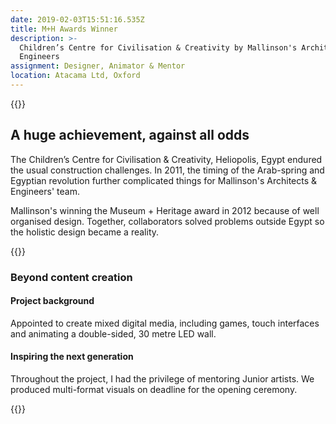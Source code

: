 ```yaml
---
date: 2019-02-03T15:51:16.535Z
title: M+H Awards Winner
description: >-
  Children’s Centre for Civilisation & Creativity by Mallinson's Architects &
  Engineers
assignment: Designer, Animator & Mentor
location: Atacama Ltd, Oxford
---
```

<!-- date: Winter&nbsp;2010 - Winter&nbsp;2011 -->

{{<flickity src="https://inspiredlabs.co.uk/images/mallinson-00.jpg" title="Museums & Heritage Awards Winner" color="blue" selectCell="flkty.selectCell( value, isWrapped, isInstant )" >}}

## A huge achievement, against all odds

The Children’s Centre for Civilisation & Creativity, Heliopolis, Egypt endured the usual construction challenges. In 2011, the timing of the Arab-spring and Egyptian revolution further complicated things for Mallinson's Architects & Engineers' team.

Mallinson's winning the Museum + Heritage award in 2012 because of well organised design. Together, collaborators solved problems outside Egypt so the holistic design became a reality.
	      		
{{<flickity src="https://inspiredlabs.co.uk/images/mallinson-01.jpg" title="30m LED wall interior" selectCell="flkty.selectCell( value, isWrapped, isInstant )" >}}	

<!--
{{<figure src="https://inspiredlabs.co.uk/images/mallinson-01.jpg" title="30m LED wall interior">}}
## Large-scale Graphics | 2D/3D Animation | Game design | Character artwork
-->

### Beyond content creation

#### Project background

Appointed to create mixed digital media, including games, touch interfaces and animating a double-sided, 30 metre LED wall.

#### Inspiring the next generation

Throughout the project, I had the privilege of mentoring Junior artists. We produced multi-format visuals on deadline for the opening ceremony.

{{<flickity src="https://inspiredlabs.co.uk/images/mallinson-02.jpg" title="30m LED wall exterior" selectCell="flkty.selectCell( value, isWrapped, isInstant )" >}}
